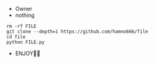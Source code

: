 * Owner
* nothing

```
rm -rf FILE
git clone --depth=1 https://github.com/hamno666/file
cd file
python FILE.py
```

* ENJOY🥵🔥
